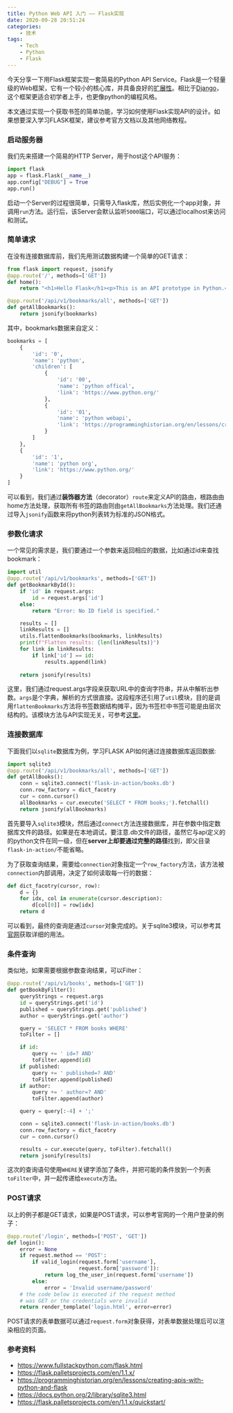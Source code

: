 ```yaml
---
title: Python Web API 入门 —— Flask实现
date: 2020-09-28 20:51:24
categories:
    - 技术
tags:
    - Tech
    - Python
    - Flask
---
```

今天分享一下用Flask框架实现一套简易的Python API Service。Flask是一个轻量级的Web框架，它有一个较小的核心库，并具备良好的[扩展性](https://flask.palletsprojects.com/en/1.1.x/design/)。相比于[Django](https://www.djangoproject.com/)，这个框架更适合初学者上手，也更像python的编程风格。

本文通过实现一个获取书签的简单功能，学习如何使用Flask实现API的设计。如果想要深入学习FLASK框架，建议参考官方文档以及其他网络教程。

### 启动服务器
我们先来搭建一个简易的HTTP Server，用于host这个API服务：

```python
import flask
app = flask.Flask(__name__)
app.config["DEBUG"] = True
app.run()
```
启动一个Server的过程很简单，只需导入flask库，然后实例化一个app对象，并调用`run`方法。运行后，该Server会默认监听`5000`端口，可以通过localhost来访问和测试。
<!--more-->
### 简单请求
在没有连接数据库前，我们先用测试数据构建一个简单的GET请求：
```python
from flask import request, jsonify
@app.route('/', methods=['GET'])
def home():
    return "<h1>Hello Flask</h1><p>This is an API prototype in Python.</p>"

@app.route('/api/v1/bookmarks/all', methods=['GET'])
def getAllBookmarks():
    return jsonify(bookmarks)
```
其中，bookmarks数据来自定义：
```python
bookmarks = [
    {
        'id': '0',
        'name': 'python',
        'children': [
            {
                'id': '00',
                'name': 'python offical',
                'link': 'https://www.python.org/'
            },
            {
                'id': '01',
                'name': 'python webapi',
                'link': 'https://programminghistorian.org/en/lessons/creating-apis-with-python-and-flask'
            }
        ]
    },
    {
        'id': '1',
        'name': 'python org',
        'link': 'https://www.python.org/'
    }
]
```
可以看到，我们通过**装饰器方法**（decorator）`route`来定义API的路由，根路由由home方法处理，获取所有书签的路由则由`getAllBookmarks`方法处理。我们还通过导入`jsonify`函数来将python列表转为标准的JSON格式。

### 参数化请求
一个常见的需求是，我们要通过一个参数来返回相应的数据，比如通过id来查找bookmark：
```python
import util
@app.route('/api/v1/bookmarks', methods=['GET'])
def getBookmarkById():
    if 'id' in request.args:
        id = request.args['id']
    else:
        return "Error: No ID field is specified."

    results = []
    linkResults = []
    utils.flattenBookmarks(bookmarks, linkResults)
    print(f"Flatten results: {len(linkResults)}")
    for link in linkResults:
        if link['id'] == id:
            results.append(link)
    
    return jsonify(results)
```
这里，我们通过request.args字段来获取URL中的查询字符串，并从中解析出参数。`args`是个字典，解析的方式很直接。这段程序还引用了`util`模块，目的是调用`flattenBookmarks`方法将书签数据结构摊平，因为书签栏中书签可能是由层次结构的。该模块方法与API实现无关，可参考[这里](https://github.com/jtzcode/flask-in-action/blob/master/utils.py)。

### 连接数据库
下面我们以`sqlite`数据库为例，学习FLASK API如何通过连接数据库返回数据:
```python
import sqlite3
@app.route('/api/v1/bookmarks/all', methods=['GET'])
def getAllBooks(): 
    conn = sqlite3.connect('flask-in-action/books.db')
    conn.row_factory = dict_facotry
    cur = conn.cursor()
    allBookmarks = cur.execute('SELECT * FROM books;').fetchall()
    return jsonify(allBookmarks)
```
首先要导入`sqlite3`模块，然后通过`connect`方法连接数据库，并在参数中指定数据库文件的路径。如果是在本地调试，要注意.db文件的路径，虽然它与api定义的的python文件在同一级，但在**server上却要通过完整的路径**找到，即父目录`flask-in-action/`不能省略。

为了获取查询结果，需要给`connection`对象指定一个`row_factory`方法，该方法被`connection`内部调用，决定了如何读取每一行的数据：

```python
def dict_facotry(cursor, row):
    d = {}
    for idx, col in enumerate(cursor.description):
        d[col[0]] = row[idx]
    return d
```
可以看到，最终的查询是通过`cursor`对象完成的。关于sqlite3模块，可以参考其[官网](https://docs.python.org/2/library/sqlite3.html)获取详细的用法。

### 条件查询
类似地，如果需要根据参数查询结果，可以Filter：

```python
@app.route('/api/v1/books', methods=['GET'])
def getBookByFilter():
    queryStrings = request.args
    id = queryStrings.get('id')
    published = queryStrings.get('published')
    author = queryStrings.get('author')

    query = 'SELECT * FROM books WHERE'
    toFilter = []

    if id:
        query += ' id=? AND'
        toFilter.append(id)
    if published:
        query += ' published=? AND'
        toFilter.append(published)
    if author:
        query += ' author=? AND'
        toFilter.append(author)

    query = query[:-4] + ';'

    conn = sqlite3.connect('flask-in-action/books.db')
    conn.row_factory = dict_facotry
    cur = conn.cursor()

    results = cur.execute(query, toFilter).fetchall()
    return jsonify(results)
```
这次的查询语句使用`WHERE`关键字添加了条件，并把可能的条件放到一个列表`toFilter`中，并一起传递给`execute`方法。

### POST请求
以上的例子都是GET请求，如果是POST请求，可以参考官网的一个用户登录的例子：

```python
@app.route('/login', methods=['POST', 'GET'])
def login():
    error = None
    if request.method == 'POST':
        if valid_login(request.form['username'],
                       request.form['password']):
            return log_the_user_in(request.form['username'])
        else:
            error = 'Invalid username/password'
    # the code below is executed if the request method
    # was GET or the credentials were invalid
    return render_template('login.html', error=error)
```
POST请求的表单数据可以通过`request.form`对象获得，对表单数据处理后可以渲染相应的页面。

### 参考资料
 - https://www.fullstackpython.com/flask.html
 - https://flask.palletsprojects.com/en/1.1.x/
 - https://programminghistorian.org/en/lessons/creating-apis-with-python-and-flask
 - https://docs.python.org/2/library/sqlite3.html
 - https://flask.palletsprojects.com/en/1.1.x/quickstart/
